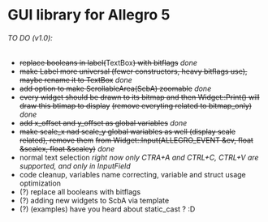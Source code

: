 # GUI library for Allegro 5

###### TO DO (v1.0):
  - ~~replace booleans in label(~~TextBox~~) with bitflags~~ *done*
  - ~~make Label more universal (fewer constructors, heavy bitflags use), maybe rename it to TextBox~~ *done*
  - ~~add option to make ScrollableArea(ScbA) zoomable~~ *done*
  - ~~every widget should be drawn to its bitmap and then Widget::Print() will draw this btimap to display~~
  	~~(remove everyting related to bitmap_only)~~ *done*
  - ~~add x_offset and y_offset as global variables~~ *done*
  - ~~make scale_x nad scale_y global wariables as well (display scale related), remove them~~
    ~~from Widget::Input(ALLEGRO_EVENT &ev, float &scalex, float &scaley)~~ *done* 
  - normal text selection *right now only CTRA+A and CTRL+C, CTRL+V are supported, and only in InputField*
  - code cleanup, variables name correcting, variable and struct usage optimization 
  - (?) replace all booleans with bitflags
  - (?) adding new widgets to ScbA via template
  - (?) (examples) have you heard about static_cast ? :D 